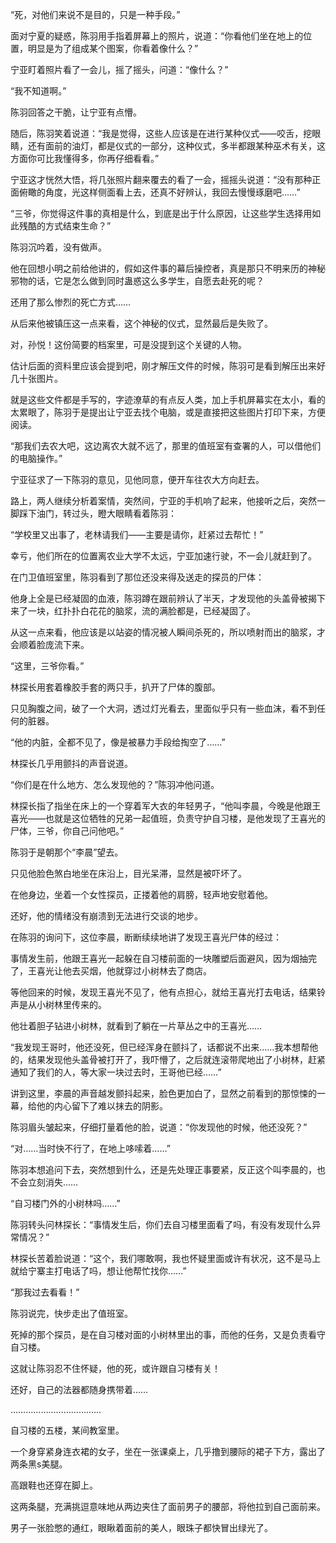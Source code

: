 “死，对他们来说不是目的，只是一种手段。”

面对宁夏的疑惑，陈羽用手指着屏幕上的照片，说道：“你看他们坐在地上的位置，明显是为了组成某个图案，你看着像什么？”

宁亚盯着照片看了一会儿，摇了摇头，问道：“像什么？”

“我不知道啊。”

陈羽回答之干脆，让宁亚有点懵。

随后，陈羽笑着说道：“我是觉得，这些人应该是在进行某种仪式——咬舌，挖眼睛，还有面前的油灯，都是仪式的一部分，这种仪式，多半都跟某种巫术有关，这方面你可比我懂得多，你再仔细看看。”

宁亚这才恍然大悟，将几张照片翻来覆去的看了一会，摇摇头说道：“没有那种正面俯瞰的角度，光这样侧面看上去，还真不好辨认，我回去慢慢琢磨吧……”

“三爷，你觉得这件事的真相是什么，到底是出于什么原因，让这些学生选择用如此残酷的方式结束生命？”

陈羽沉吟着，没有做声。

他在回想小明之前给他讲的，假如这件事的幕后操控者，真是那只不明来历的神秘邪物的话，它是怎么做到同时蛊惑这么多学生，自愿去赴死的呢？

还用了那么惨烈的死亡方式……

从后来他被镇压这一点来看，这个神秘的仪式，显然最后是失败了。

对，孙悦！这份简要的档案里，可是没提到这个关键的人物。

估计后面的资料里应该会提到吧，刚才解压文件的时候，陈羽可是看到解压出来好几十张图片。

就是这些文件都是手写的，字迹潦草的有点反人类，加上手机屏幕实在太小，看的太累眼了，陈羽于是提出让宁亚去找个电脑，或是直接把这些图片打印下来，方便阅读。

“那我们去农大吧，这边离农大就不远了，那里的值班室有查署的人，可以借他们的电脑操作。”

宁亚征求了一下陈羽的意见，见他同意，便开车往农大方向赶去。

路上，两人继续分析着案情，突然间，宁亚的手机响了起来，他接听之后，突然一脚踩下油门，转过头，瞪大眼睛看着陈羽：

“学校里又出事了，老林请我们——主要是请你，赶紧过去帮忙！”

幸亏，他们所在的位置离农业大学不太远，宁亚加速行驶，不一会儿就赶到了。

在门卫值班室里，陈羽看到了那位还没来得及送走的探员的尸体：

他身上全是已经凝固的血液，陈羽蹲在跟前辨认了半天，才发现他的头盖骨被揭下来了一块，红扑扑白花花的脑浆，流的满脸都是，已经凝固了。

从这一点来看，他应该是以站姿的情况被人瞬间杀死的，所以喷射而出的脑浆，才会顺着脸庞流下来。

“这里，三爷你看。”

林探长用套着橡胶手套的两只手，扒开了尸体的腹部。

只见胸腹之间，破了一个大洞，透过灯光看去，里面似乎只有一些血沫，看不到任何的脏器。

“他的内脏，全都不见了，像是被暴力手段给掏空了……”

林探长几乎用颤抖的声音说道。

“你们是在什么地方、怎么发现他的？”陈羽冲他问道。

林探长指了指坐在床上的一个穿着军大衣的年轻男子，“他叫李晨，今晚是他跟王喜光——也就是这位牺牲的兄弟一起值班，负责守护自习楼，是他发现了王喜光的尸体，三爷，你自己问他吧。”

陈羽于是朝那个“李晨”望去。

只见他脸色煞白地坐在床沿上，目光呆滞，显然是被吓坏了。

在他身边，坐着一个女性探员，正搂着他的肩膀，轻声地安慰着他。

还好，他的情绪没有崩溃到无法进行交谈的地步。

在陈羽的询问下，这位李晨，断断续续地讲了发现王喜光尸体的经过：

事情发生前，他跟王喜光一起躲在自习楼前面的一块雕塑后面避风，因为烟抽完了，王喜光让他去买烟，他就穿过小树林去了商店。

等他回来的时候，发现王喜光不见了，他有点担心，就给王喜光打去电话，结果铃声是从小树林里传来的。

他壮着胆子钻进小树林，就看到了躺在一片草丛之中的王喜光……

“我发现王哥时，他还没死，但已经浑身在颤抖了，话都说不出来……我本想帮他的，结果发现他头盖骨被打开了，我吓懵了，之后就连滚带爬地出了小树林，赶紧通知了我们的人，等大家一块过去时，王哥他已经……”

讲到这里，李晨的声音越发颤抖起来，脸色更加白了，显然之前看到的那惊悚的一幕，给他的内心留下了难以抹去的阴影。

陈羽眉头皱起来，仔细打量着他的脸，说道：“你发现他的时候，他还没死？”

“对……当时快不行了，在地上哆嗦着……”

陈羽本想追问下去，突然想到什么，还是先处理正事要紧，反正这个叫李晨的，也不会立刻消失……

“自习楼门外的小树林吗……”

陈羽转头问林探长：“事情发生后，你们去自习楼里面看了吗，有没有发现什么异常情况？”

林探长苦着脸说道：“这个，我们哪敢啊，我也怀疑里面或许有状况，这不是马上就给宁寨主打电话了吗，想让他帮忙找你……”

“那我过去看看！”

陈羽说完，快步走出了值班室。

死掉的那个探员，是在自习楼对面的小树林里出的事，而他的任务，又是负责看守自习楼。

这就让陈羽忍不住怀疑，他的死，或许跟自习楼有关！

还好，自己的法器都随身携带着……

………………………………

自习楼的五楼，某间教室里。

一个身穿紧身连衣裙的女子，坐在一张课桌上，几乎撸到腰际的裙子下方，露出了两条黑s美腿。

高跟鞋也还穿在脚上。

这两条腿，充满挑逗意味地从两边夹住了面前男子的腰部，将他拉到自己面前来。

男子一张脸憋的通红，眼瞅着面前的美人，眼珠子都快冒出绿光了。
